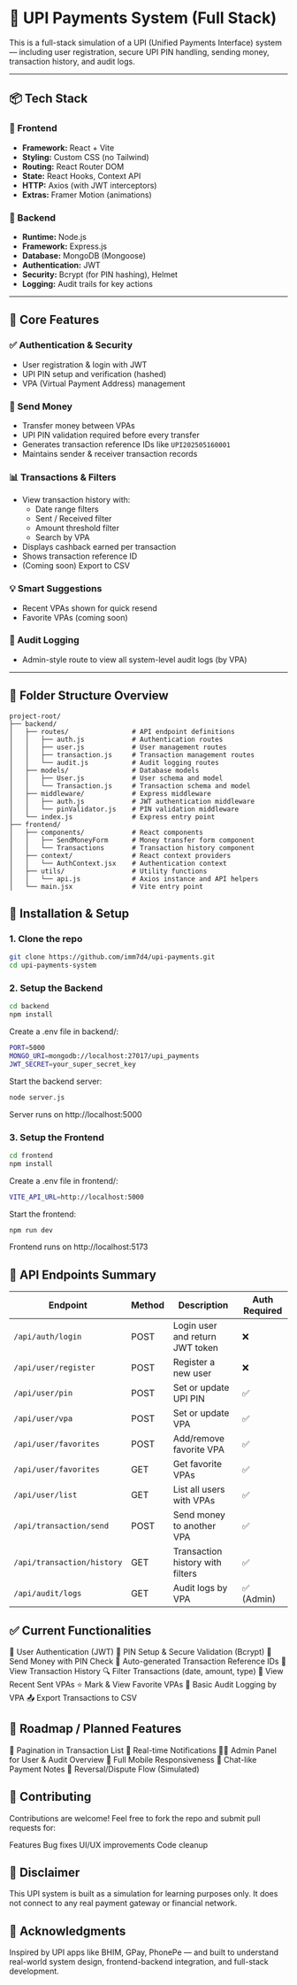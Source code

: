 # 💸 UPI Payments System (Full Stack)

This is a full-stack simulation of a UPI (Unified Payments Interface) system — including user registration, secure UPI PIN handling, sending money, transaction history, and audit logs.

---

## 📦 Tech Stack

### 🚀 Frontend
- **Framework:** React + Vite
- **Styling:** Custom CSS (no Tailwind)
- **Routing:** React Router DOM
- **State:** React Hooks, Context API
- **HTTP:** Axios (with JWT interceptors)
- **Extras:** Framer Motion (animations)

### 🔧 Backend
- **Runtime:** Node.js
- **Framework:** Express.js
- **Database:** MongoDB (Mongoose)
- **Authentication:** JWT
- **Security:** Bcrypt (for PIN hashing), Helmet
- **Logging:** Audit trails for key actions

---

## 🔐 Core Features

### ✅ Authentication & Security
- User registration & login with JWT
- UPI PIN setup and verification (hashed)
- VPA (Virtual Payment Address) management

### 💸 Send Money
- Transfer money between VPAs
- UPI PIN validation required before every transfer
- Generates transaction reference IDs like `UPI202505160001`
- Maintains sender & receiver transaction records

### 📊 Transactions & Filters
- View transaction history with:
  - Date range filters
  - Sent / Received filter
  - Amount threshold filter
  - Search by VPA
- Displays cashback earned per transaction
- Shows transaction reference ID
- (Coming soon) Export to CSV

### 💡 Smart Suggestions
- Recent VPAs shown for quick resend
- Favorite VPAs (coming soon)

### 🧾 Audit Logging
- Admin-style route to view all system-level audit logs (by VPA)

---

## 📁 Folder Structure Overview

```
project-root/
├── backend/
│   ├── routes/                # API endpoint definitions
│   │   ├── auth.js            # Authentication routes
│   │   ├── user.js            # User management routes
│   │   ├── transaction.js     # Transaction management routes
│   │   └── audit.js           # Audit logging routes
│   ├── models/                # Database models
│   │   ├── User.js            # User schema and model
│   │   └── Transaction.js     # Transaction schema and model
│   ├── middleware/            # Express middleware
│   │   ├── auth.js            # JWT authentication middleware
│   │   └── pinValidator.js    # PIN validation middleware
│   └── index.js               # Express entry point
├── frontend/
│   ├── components/            # React components
│   │   ├── SendMoneyForm      # Money transfer form component
│   │   └── Transactions       # Transaction history component
│   ├── context/               # React context providers
│   │   └── AuthContext.jsx    # Authentication context
│   ├── utils/                 # Utility functions
│   │   └── api.js             # Axios instance and API helpers
│   └── main.jsx               # Vite entry point
```
## 🔧 Installation & Setup

### 1. Clone the repo

```bash
git clone https://github.com/imm7d4/upi-payments.git
cd upi-payments-system
```

### 2. Setup the Backend

```bash
cd backend
npm install
```
Create a .env file in backend/:
```bash
PORT=5000
MONGO_URI=mongodb://localhost:27017/upi_payments
JWT_SECRET=your_super_secret_key
```
Start the backend server:

```bash
node server.js
```
Server runs on http://localhost:5000

### 3. Setup the Frontend

```bash
cd frontend
npm install
```

Create a .env file in frontend/:
```bash
VITE_API_URL=http://localhost:5000
```
Start the frontend:

```bash
npm run dev
```
Frontend runs on http://localhost:5173

## 🔐 API Endpoints Summary

| Endpoint                   | Method | Description                      | Auth Required |
| -------------------------- | ------ | -------------------------------- | ------------- |
| `/api/auth/login`          | POST   | Login user and return JWT token  | ❌             |
| `/api/user/register`       | POST   | Register a new user              | ❌             |
| `/api/user/pin`            | POST   | Set or update UPI PIN            | ✅             |
| `/api/user/vpa`            | POST   | Set or update VPA                | ✅             |
| `/api/user/favorites`      | POST   | Add/remove favorite VPA          | ✅             |
| `/api/user/favorites`      | GET    | Get favorite VPAs                | ✅             |
| `/api/user/list`           | GET    | List all users with VPAs         | ✅             |
| `/api/transaction/send`    | POST   | Send money to another VPA        | ✅             |
| `/api/transaction/history` | GET    | Transaction history with filters | ✅             |
| `/api/audit/logs`          | GET    | Audit logs by VPA                | ✅ (Admin)     |


## ✅ Current Functionalities
🔐 User Authentication (JWT)
🔑 PIN Setup & Secure Validation (Bcrypt)
🧾 Send Money with PIN Check
🧮 Auto-generated Transaction Reference IDs
📜 View Transaction History
🔍 Filter Transactions (date, amount, type)
🧠 View Recent Sent VPAs
⭐ Mark & View Favorite VPAs
📝 Basic Audit Logging by VPA
📤 Export Transactions to CSV


## 🚧 Roadmap / Planned Features

📅 Pagination in Transaction List
🔔 Real-time Notifications
🧑‍💼 Admin Panel for User & Audit Overview
📱 Full Mobile Responsiveness
💬 Chat-like Payment Notes
🔄 Reversal/Dispute Flow (Simulated)

## 🤝 Contributing
Contributions are welcome! Feel free to fork the repo and submit pull requests for:

Features
Bug fixes
UI/UX improvements
Code cleanup


## 📌 Disclaimer
This UPI system is built as a simulation for learning purposes only. It does not connect to any real payment gateway or financial network.

## 🙌 Acknowledgments
Inspired by UPI apps like BHIM, GPay, PhonePe — and built to understand real-world system design, frontend-backend integration, and full-stack development.
